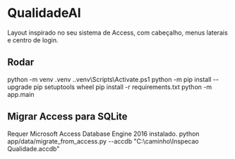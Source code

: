 # QualidadeAI
Layout inspirado no seu sistema de Access, com cabeçalho, menus laterais e centro de login.

## Rodar
python -m venv .venv
.\.venv\Scripts\Activate.ps1
python -m pip install --upgrade pip setuptools wheel
pip install -r requirements.txt
python -m app.main

## Migrar Access para SQLite
Requer Microsoft Access Database Engine 2016 instalado.
python app/data/migrate_from_access.py --accdb "C:\caminho\Inspecao Qualidade.accdb"
